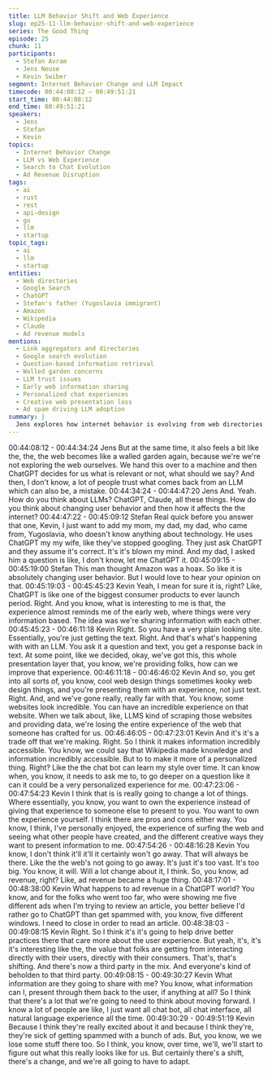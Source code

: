 ```yaml
---
title: LLM Behavior Shift and Web Experience
slug: ep25-11-llm-behavior-shift-and-web-experience
series: The Good Thing
episode: 25
chunk: 11
participants:
  - Stefan Avram
  - Jens Neuse
  - Kevin Swiber
segment: Internet Behavior Change and LLM Impact
timecode: 00:44:08:12 – 00:49:51:21
start_time: 00:44:08:12
end_time: 00:49:51:21
speakers:
  - Jens
  - Stefan
  - Kevin
topics:
  - Internet Behavior Change
  - LLM vs Web Experience
  - Search to Chat Evolution
  - Ad Revenue Disruption
tags:
  - ai
  - rust
  - rest
  - api-design
  - go
  - llm
  - startup
topic_tags:
  - ai
  - llm
  - startup
entities:
  - Web directories
  - Google Search
  - ChatGPT
  - Stefan's father (Yugoslavia immigrant)
  - Amazon
  - Wikipedia
  - Claude
  - Ad revenue models
mentions:
  - Link aggregators and directories
  - Google search evolution
  - Question-based information retrieval
  - Walled garden concerns
  - LLM trust issues
  - Early web information sharing
  - Personalized chat experiences
  - Creative web presentation loss
  - Ad spam driving LLM adoption
summary: |
  Jens explores how internet behavior is evolving from web directories to Google search to LLM-based queries, creating potential walled gardens where machines filter information. Stefan shares how his non-technical father from Yugoslavia now uses ChatGPT instead of Google. Kevin compares LLM text interfaces to early web experiences, discussing trade-offs between personalized AI interactions and the rich, creative web experiences we lose. The conversation touches on ad revenue disruption and how spam-heavy sites drive users toward cleaner LLM interfaces.
---
```


00:44:08:12 - 00:44:34:24
Jens
But at the same time, it also feels a bit like the, the, the web becomes like a walled garden
again, because we're we're not exploring the web ourselves. We hand this over to a machine
and then ChatGPT decides for us what is relevant or not, what should we say? And then, I don't
know, a lot of people trust what comes back from an LLM which can also be, a mistake.
00:44:34:24 - 00:44:47:20
Jens
And. Yeah. How do you think about LLMs? ChatGPT, Claude, all these things. How do you think
about changing user behavior and then how it affects the the internet?
00:44:47:22 - 00:45:09:12
Stefan
Real quick before you answer that one, Kevin, I just want to add my mom, my dad, my dad, who
came from, Yugoslavia, who doesn't know anything about technology. He uses ChatGPT my my
wife, like they've stopped googling. They just ask ChatGPT and they assume it's correct. It's it's
blown my mind. And my dad, I asked him a question is like, I don't know, let me ChatGPT it.
00:45:09:15 - 00:45:19:00
Stefan
This man thought Amazon was a hoax. So like it is absolutely changing user behavior. But I
would love to hear your opinion on that.
00:45:19:03 - 00:45:45:23
Kevin
Yeah, I mean for sure it is, right? Like, ChatGPT is like one of the biggest consumer products to
ever launch period. Right. And you know, what is interesting to me is that, the experience almost
reminds me of the early web, where things were very information based. The idea was we're
sharing information with each other.
00:45:45:23 - 00:46:11:18
Kevin
Right. So you have a very plain looking site. Essentially, you're just getting the text. Right. And
that's what's happening with with an LLM. You ask it a question and text, you get a response
back in text. At some point, like we decided, okay, we've got this, this whole presentation layer
that, you know, we're providing folks, how can we improve that experience.
00:46:11:18 - 00:46:46:02
Kevin
And so, you get into all sorts of, you know, cool web design things sometimes kooky web design
things, and you're presenting them with an experience, not just text. Right. And, and we've gone
really, really far with that. You know, some websites look incredible. You can have an incredible
experience on that website. When we talk about, like, LLMS kind of scraping those websites
and providing data, we're losing the entire experience of the web that someone has crafted for
us.
00:46:46:05 - 00:47:23:01
Kevin
And it's it's a trade off that we're making. Right. So I think it makes information incredibly
accessible. You know, we could say that Wikipedia made knowledge and information incredibly
accessible. But to to make it more of a personalized thing. Right? Like the the chat bot can learn
my style over time. It can know when, you know, it needs to ask me to, to go deeper on a
question like it can it could be a very personalized experience for me.
00:47:23:06 - 00:47:54:23
Kevin
I think that is is really going to change a lot of things. Where essentially, you know, you want to
own the experience instead of giving that experience to someone else to present to you. You
want to own the experience yourself. I think there are pros and cons either way. You know, I
think, I've personally enjoyed, the experience of surfing the web and seeing what other people
have created, and the different creative ways they want to present information to me.
00:47:54:26 - 00:48:16:28
Kevin
You know, I don't think it'll it'll it certainly won't go away. That will always be there. Like the the
web's not going to go away. It's just it's too vast. It's too big. You know, it will. Will a lot change
about it, I think. So, you know, ad revenue, right? Like, ad revenue became a huge thing.
00:48:17:01 - 00:48:38:00
Kevin
What happens to ad revenue in a ChatGPT world? You know, and for the folks who went too far,
who were showing me five different ads when I'm trying to review an article, you better believe
I'd rather go to ChatGPT than get spammed with, you know, five different windows. I need to
close in order to read an article.
00:48:38:03 - 00:49:08:15
Kevin
Right. So I think it's it's going to help drive better practices there that care more about the user
experience. But yeah, it's, it's it's interesting like the, the value that folks are getting from
interacting directly with their users, directly with their consumers. That's, that's shifting. And
there's now a third party in the mix. And everyone's kind of beholden to that third party.
00:49:08:15 - 00:49:30:27
Kevin
What information are they going to share with me? You know, what information can I, present
through them back to the user, if anything at all? So I think that there's a lot that we're going to
need to think about moving forward. I know a lot of people are like, I just want all chat bot, all
chat interface, all natural language experience all the time.
00:49:30:29 - 00:49:51:19
Kevin
Because I think they're really excited about it and because I think they're, they're sick of getting
spammed with a bunch of ads. But, you know, we we lose some stuff there too. So I think, you
know, over time, we'll, we'll start to figure out what this really looks like for us. But certainly
there's a shift, there's a change, and we're all going to have to adapt.